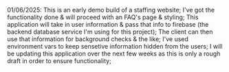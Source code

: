 01/06/2025: This is an early demo build of a staffing website; I've got the functionality done & will proceed with an FAQ's page & styling; This application will take in user information & pass that info to firebase (the backend database service I'm using for this project); The client can then use that information for background checks & the like; I've used environment vars to keep sensetive information hidden from the users; I will be updating this application over the next few weeks as this is only a rough draft in order to ensure functionality;
